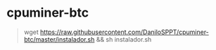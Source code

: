 # cpuminer-btc
> wget https://raw.githubusercontent.com/DaniloSPPT/cpuminer-btc/master/instalador.sh && sh instalador.sh
